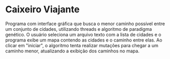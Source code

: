 # Caixeiro Viajante
Programa com interface gráfica que busca o menor caminho possível entre um conjunto de cidades, utilizando threads e algoritmo de paradigma genético. O usuário seleciona um arquivo texto com a lista de cidades e o programa exibe um mapa contendo as cidades e o caminho entre elas. Ao clicar em "iniciar", o algoritmo tenta realizar mutações para chegar a um caminho menor, atualizando a exibição dos caminhos no mapa.
